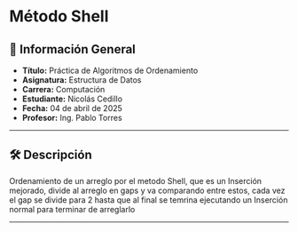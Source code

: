 # Método Shell

## 📌 Información General

- **Título:** Práctica de Algoritmos de Ordenamiento
- **Asignatura:** Estructura de Datos
- **Carrera:** Computación
- **Estudiante:** Nicolás Cedillo
- **Fecha:** 04 de abril de 2025
- **Profesor:** Ing. Pablo Torres

---

## 🛠️ Descripción

Ordenamiento de un arreglo por el metodo Shell, que es un Inserción mejorado, divide al arreglo en gaps y va comparando entre estos, cada vez el gap se divide para 2 hasta que al final se temrina ejecutando un Inserción normal para terminar de arreglarlo

---